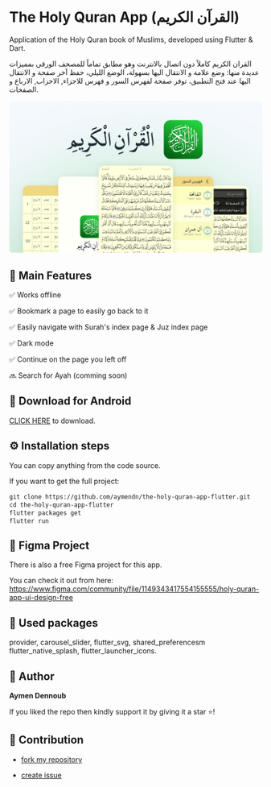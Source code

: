 # The Holy Quran App (القرآن الكريم)

Application of the Holy Quran book of Muslims, developed using Flutter & Dart.

القران الكريم كاملاً دون اتصال بالانترنت وهو مطابق تماماً للمصحف الورقي بمميزات عديدة منها: وضع علامة و الانتقال اليها بسهولة، الوضع الليلي، حفظ آخر صفحة و الانتقال اليها عند فتح التطبيق، توفر صفحة لفهرس السور و فهرس للاجزاء, الاحزاب, الارباع و الصفحات.

![The Holy Quran App (القرآن الكريم)](thumbnail.png)


## 🎯 Main Features

✅ Works offline

✅ Bookmark a page to easily go back to it

✅ Easily navigate with Surah's index page & Juz index page

✅ Dark mode

✅ Continue on the page you left off

🔜 Search for Ayah (comming soon)

## 📁 Download for Android
[CLICK HERE](https://raw.githubusercontent.com/aymendn/the-holy-quran-app-flutter/main/the-holy-quran-app.apk) to download.

## ⚙ Installation steps

You can copy anything from the code source.

If you want to get the full project:

```
git clone https://github.com/aymendn/the-holy-quran-app-flutter.git
cd the-holy-quran-app-flutter
flutter packages get
flutter run
```

## 🎨 Figma Project

There is also a free Figma project for this app.

You can check it out from here: https://www.figma.com/community/file/1149343417554155555/holy-quran-app-ui-design-free

## 🔨 Used packages

provider, carousel_slider, flutter_svg, shared_preferencesm flutter_native_splash, flutter_launcher_icons.

## 🧑 Author

__Aymen Dennoub__

If you liked the repo then kindly support it by giving it a star ⭐!

## 🤝 Contribution

- [fork my repository](https://github.com/aymendn/the-holy-quran-app-flutter/fork)

- [create issue](https://github.com/aymendn/the-holy-quran-app-flutter/issues/new)




